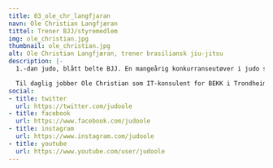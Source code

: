 ```yaml
---
title: 03_ole_chr_langfjaran
navn: Ole Christian Langfjæran
tittel: Trener BJJ/styremedlem
img: ole_christian.jpg
thumbnail: ole_christian.jpg
alt: Ole Christian Langfjæran, trener brasiliansk jiu-jitsu
description: |-
  1.-dan judo, blått belte BJJ. En mangeårig konkurranseutøver i judo som i Oslo byttet beite og begynte med brasiliansk jiu-jitsu. Ole Christian leder nybegynnerkurset for BJJ.

  Til daglig jobber Ole Christian som IT-konsulent for BEKK i Trondheim.
social:
- title: twitter
  url: https://twitter.com/judoole
- title: facebook
  url: https://www.facebook.com/judoole
- title: instagram
  url: https://www.instagram.com/judoole
- title: youtube
  url: https://www.youtube.com/user/judoole
---
```

